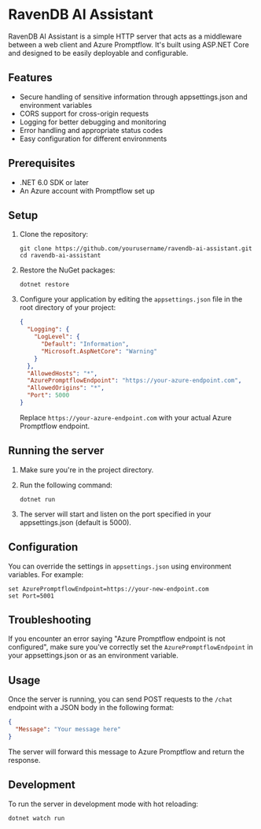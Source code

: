 # RavenDB AI Assistant

RavenDB AI Assistant is a simple HTTP server that acts as a middleware between a web client and Azure Promptflow. It's built using ASP.NET Core and designed to be easily deployable and configurable.

## Features

- Secure handling of sensitive information through appsettings.json and environment variables
- CORS support for cross-origin requests
- Logging for better debugging and monitoring
- Error handling and appropriate status codes
- Easy configuration for different environments

## Prerequisites

- .NET 6.0 SDK or later
- An Azure account with Promptflow set up

## Setup

1. Clone the repository:
   ```
   git clone https://github.com/yourusername/ravendb-ai-assistant.git
   cd ravendb-ai-assistant
   ```

2. Restore the NuGet packages:
   ```
   dotnet restore
   ```

3. Configure your application by editing the `appsettings.json` file in the root directory of your project:
   ```json
   {
     "Logging": {
       "LogLevel": {
         "Default": "Information",
         "Microsoft.AspNetCore": "Warning"
       }
     },
     "AllowedHosts": "*",
     "AzurePromptflowEndpoint": "https://your-azure-endpoint.com",
     "AllowedOrigins": "*",
     "Port": 5000
   }
   ```
   Replace `https://your-azure-endpoint.com` with your actual Azure Promptflow endpoint.

## Running the server

1. Make sure you're in the project directory.

2. Run the following command:
   ```
   dotnet run
   ```

3. The server will start and listen on the port specified in your appsettings.json (default is 5000).

## Configuration

You can override the settings in `appsettings.json` using environment variables. For example:

```
set AzurePromptflowEndpoint=https://your-new-endpoint.com
set Port=5001
```

## Troubleshooting

If you encounter an error saying "Azure Promptflow endpoint is not configured", make sure you've correctly set the `AzurePromptflowEndpoint` in your appsettings.json or as an environment variable.

## Usage

Once the server is running, you can send POST requests to the `/chat` endpoint with a JSON body in the following format:

```json
{
  "Message": "Your message here"
}
```

The server will forward this message to Azure Promptflow and return the response.

## Development

To run the server in development mode with hot reloading:

```
dotnet watch run
```